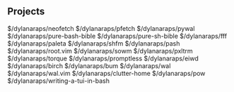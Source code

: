 ## Projects

$/dylanaraps/neofetch
$/dylanaraps/pfetch
$/dylanaraps/pywal
$/dylanaraps/pure-bash-bible
$/dylanaraps/pure-sh-bible
$/dylanaraps/fff
$/dylanaraps/paleta
$/dylanaraps/shfm
$/dylanaraps/pash
$/dylanaraps/root.vim
$/dylanaraps/sowm
$/dylanaraps/pxltrm
$/dylanaraps/torque
$/dylanaraps/promptless
$/dylanaraps/eiwd
$/dylanaraps/birch
$/dylanaraps/bum
$/dylanaraps/wal
$/dylanaraps/wal.vim
$/dylanaraps/clutter-home
$/dylanaraps/pow
$/dylanaraps/writing-a-tui-in-bash
